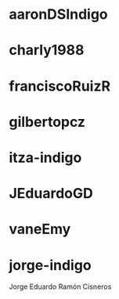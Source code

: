 # aaronDSIndigo


# charly1988


# franciscoRuizR


# gilbertopcz


# itza-indigo


# JEduardoGD


# vaneEmy


# jorge-indigo
Jorge Eduardo Ramón Cisneros

